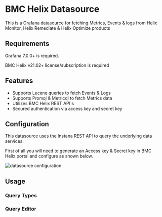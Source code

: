 
# BMC Helix Datasource

This is a Grafana datasource for fetching Metrics, Events & logs from Helix Monitor, Helix Remediate & Helix Optimize products

## Requirements

Grafana 7.0.0+ is required.

BMC Helix v21.02+ license/subscription is required

## Features

- Supports Lucene queries to fetch Events & Logs
- Supports Promql & Metricql to fetch Metrics data 
- Utilizes BMC Helix REST API's
- Secured authentication via access key and secret key

## Configuration

This datasource uses the Instana REST API to query the underlying data services.

First of all you will need to generate an Access key & Secret key in BMC Helix portal and configure as shown below.


![datasource configuration](https://raw.githubusercontent.com/bmcsoftware/bmchelix-datasource/master/screenshots/configuration.png)

## Usage

### Query Types

### Query Editor
